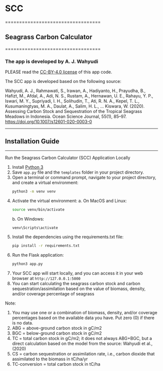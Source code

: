 # SCC
==================================
## Seagrass Carbon Calculator
==================================

### The app is developed by A. J. Wahyudi

PLEASE read the [CC-BY-4.0 license](https://github.com/aanjw0789/SCC/?tab=CC-BY-4.0-1-ov-file) of this app code.

The SCC app is developed based on the following source: 

Wahyudi, A. J., Rahmawati, S., Irawan, A., Hadiyanto, H., Prayudha, B., Hafizt, M., Afdal, A., Adi, N. S., Rustam, A., Hernawan, U. E., Rahayu, Y. P., Iswari, M. Y., Supriyadi, I. H., Solihudin, T., Ati, R. N. A., Kepel, T. L., Kusumaningtyas, M. A., Daulat, A., Salim, H. L., … Kiswara, W. (2020). Assessing Carbon Stock and Sequestration of the Tropical Seagrass Meadows in Indonesia. Ocean Science Journal, 55(1), 85–97. https://doi.org/10.1007/s12601-020-0003-0

----------------------------------
## Installation Guide
----------------------------------
Run the Seagrass Carbon Calculator (SCC) Application Locally
1. Install [Python 3](https://gist.github.com/MichaelCurrin/57caae30bd7b0991098e9804a9494c23)
2. Save `app.py` file and the `templates` folder in your project directory.
3. Open a terminal or command prompt, navigate to your project directory, and create a virtual environment:
   ```sh
   python3 -m venv venv

4. Activate the virtual environment:
   a. On MacOS and Linux:
   ```sh
   source venv/bin/activate
   ```
   b. On Windows:
   ```sh
   venv\Scripts\activate
   ```
6. Install the dependencies using the requirements.txt file:
   ```sh
   pip install -r requirements.txt
   ```
8. Run the Flask application:
   ```sh
   python3 app.py
   ```
10. Your SCC app will start locally, and you can access it in your web browser at `http://127.0.0.1:5000`
11. You can start calculating the seagrass carbon stock and carbon sequestration/assimilation based on the value of biomass, density, and/or coverage percentage of seagrass

Note:
1. You may use one or a combination of biomass, density, and/or coverage percentages based on the available data you have. Put zero (0) if there is no data.
2. ABG = above-ground carbon stock in gC/m2
3. BGC = below-ground carbon stock in gC/m2
4. TC = total carbon stock in gC/m2; it does not always ABG+BGC, but a direct calculation based on the model from the source: Wahyudi et al., (2020)
5. CS = carbon sequestration or assimilation rate, i.e., carbon dioxide that assimilated to the biomass in tC/ha/yr
6. TC-conversion = total carbon stock in tC/ha
